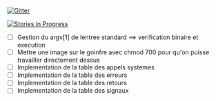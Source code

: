 



[![Gitter](https://badges.gitter.im/gitterHQ/gitter.svg)](https://gitter.im/Z1NZ/Strace)

[![Stories in Progress](https://badge.waffle.io/Z1NZ/Strace.svg?label=waffle%3Ain%20progress&title=In%20Progress)](http://waffle.io/Z1NZ/Strace.io)


- [ ] Gestion du argv[1] de lentree standard ==> verification binaire et execution
- [ ] Mettre une image sur le goinfre avec chmod 700 pour qu'on puisse travailler directement dessus
- [ ] Implementation de la table des appels systemes
- [ ] Implementation de la table des erreurs
- [ ] Implementation de la table des retours
- [ ] Implementation de la table des signaux
